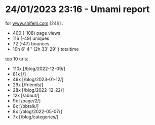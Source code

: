 # 24/01/2023 23:16 - Umami report
for www.shifeiti.com [24h] :

 - 400 (-108) page views
 - 116 (-49) uniques
 - 72 (-47) bounces
 - 10h 6' 4'' (2h 33' 29'') totaltime


top 10 urls:
 - 110x [/blog/2022-12-09/]
 - 81x [/]
 - 49x [/blog/2023-01-12/]
 - 29x [/friends/]
 - 28x [/blog/2022-12-22/]
 - 12x [/about/]
 - 9x [/page/2/]
 - 8x [/bbtalk/]
 - 8x [/blog/2022-05-07/]
 - 7x [/blog/categories/]


